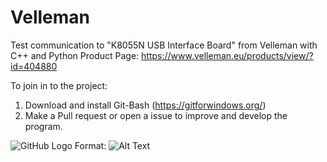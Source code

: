 # Velleman
Test communication to "K8055N USB Interface Board" from Velleman with C++ and Python
Product Page: https://www.velleman.eu/products/view/?id=404880


To join in to the project:
1. Download and install Git-Bash (https://gitforwindows.org/)
2. Make a Pull request or open a issue to improve and develop the program.

![GitHub Logo](/images/logo.png)
Format: ![Alt Text](url)
